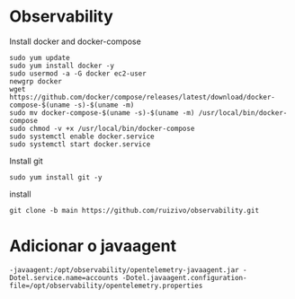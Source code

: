 # Observability

Install docker and docker-compose
 
 	sudo yum update
	sudo yum install docker -y
	sudo usermod -a -G docker ec2-user
	newgrp docker
	wget https://github.com/docker/compose/releases/latest/download/docker-compose-$(uname -s)-$(uname -m)
	sudo mv docker-compose-$(uname -s)-$(uname -m) /usr/local/bin/docker-compose
	sudo chmod -v +x /usr/local/bin/docker-compose
	sudo systemctl enable docker.service
	sudo systemctl start docker.service

Install git

    sudo yum install git -y

install

    git clone -b main https://github.com/ruizivo/observability.git


# Adicionar o javaagent

    -javaagent:/opt/observability/opentelemetry-javaagent.jar -Dotel.service.name=accounts -Dotel.javaagent.configuration-file=/opt/observability/opentelemetry.properties
